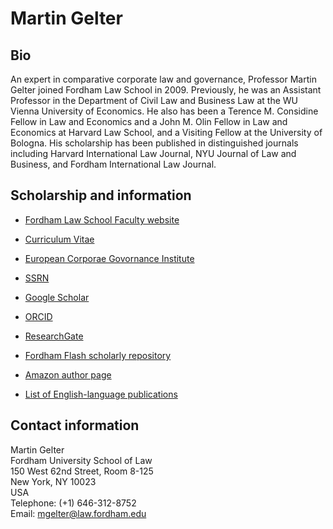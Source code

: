 # Martin Gelter
## Bio
An expert in comparative corporate law and governance, Professor Martin Gelter joined Fordham Law School in 2009. Previously, he was an Assistant Professor in the Department of Civil Law and Business Law at the WU Vienna University of Economics. He also has been a Terence M. Considine Fellow in Law and Economics and a John M. Olin Fellow in Law and Economics at Harvard Law School, and a Visiting Fellow at the University of Bologna. His scholarship has been published in distinguished journals including Harvard International Law Journal, NYU Journal of Law and Business, and Fordham International Law Journal.

## Scholarship and information
- [Fordham Law School Faculty website](https://www.fordham.edu/info/23135/martin_gelter)
- [Curriculum Vitae](https://www.fordham.edu/downloads/file/10299/martin_gelter)
- [European Corporae Govornance Institute](https://ecgi.global/users/martin-gelter)
- [SSRN](http://papers.ssrn.com/sol3/cf_dev/AbsByAuth.cfm?per_id=416460) 
- [Google Scholar](https://scholar.google.com/citations?user=8yXuFQ8AAAAJ)
- [ORCID](http://orcid.org/0000-0003-3429-6586)
- [ResearchGate](https://www.researchgate.net/profile/Martin-Gelter)
- [Fordham Flash scholarly repository](https://ir.lawnet.fordham.edu/do/search/?q=author_lname%3A%22Gelter%22%20author_fname%3A%22Martin%22&start=0&context=1572094&facet=)
- [Amazon author page](http://www.amazon.com/Martin-Gelter/e/B07J4B25QD)


- [List of English-language publications](English_publications.md)

## Contact information
Martin Gelter <br> Fordham University School of Law<br>150 West 62nd Street, Room 8-125<br>New York, NY 10023<br>USA<br>Telephone: (+1) 646-312-8752<br>Email: mgelter@law.fordham.edu
